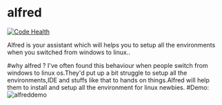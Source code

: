 # alfred

[![Code Health](https://landscape.io/github/codyowl/alfred/master/landscape.svg?style=plastic)](https://landscape.io/github/codyowl/alfred/master)

Alfred is your assistant which will helps you to setup all the environments when you switched from windows to linux..

#why alfred ?
I've  often found this behaviour when people switch from windows to linux os.They'd put up a bit struggle to setup all the environments,IDE and stuffs like that to hands on things.Alfred will help them to install and setup all the environment for linux newbies.
#Demo:
![alfreddemo](https://cloud.githubusercontent.com/assets/9798362/20089328/2a3971fa-a5ac-11e6-9b18-9db09ee4ef21.png)
